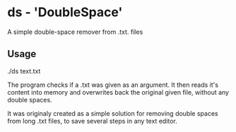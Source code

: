 # ds - 'DoubleSpace' 
A simple double-space remover from .txt. files 

## Usage 
./ds text.txt

The program checks if a .txt was given as an argument. 
It then reads it's content into memory and overwrites back 
the original given file, without any double spaces. 

It was originaly created as a simple solution for removing
double spaces from long .txt files, to save several steps in any 
text editor.  
